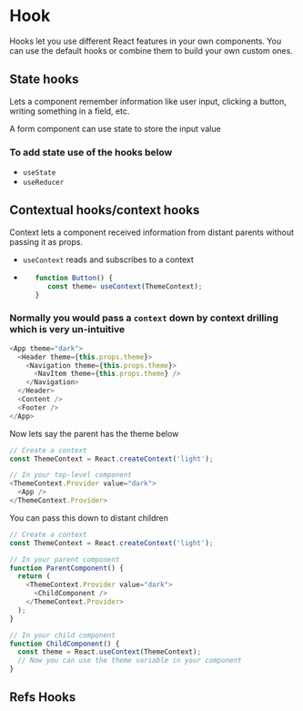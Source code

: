 # Hook

Hooks let you use different React features in your own components. You can use the default hooks or combine them to build your own custom ones.


## State hooks

Lets a component remember information like user input, clicking a button, writing something in a field, etc.

A form component can use state to store the input value

### To add state use of the hooks below

- `useState`
- `useReducer`



## Contextual hooks/context hooks

Context lets a component received information from distant parents without passing it as props.

- `useContext` reads and subscribes to a context
- ```js
     function Button() {
        const theme= useContext(ThemeContext);
     }

### Normally you would pass a `context` down by context drilling which is very un-intuitive


```js
<App theme="dark">
  <Header theme={this.props.theme}>
    <Navigation theme={this.props.theme}>
      <NavItem theme={this.props.theme} />
    </Navigation>
  </Header>
  <Content />
  <Footer />
</App>

```

Now lets say the parent has the theme below

```js
// Create a context
const ThemeContext = React.createContext('light');

// In your top-level component
<ThemeContext.Provider value="dark">
  <App />
</ThemeContext.Provider>

```

You can pass this down to distant children
```js
// Create a context
const ThemeContext = React.createContext('light');

// In your parent component
function ParentComponent() {
  return (
    <ThemeContext.Provider value="dark">
      <ChildComponent />
    </ThemeContext.Provider>
  );
}

// In your child component
function ChildComponent() {
  const theme = React.useContext(ThemeContext);
  // Now you can use the theme variable in your component
}

```

## Refs Hooks
